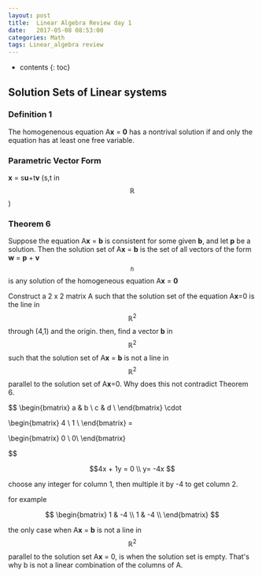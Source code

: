 ```yaml
---
layout: post
title:  Linear Algebra Review day 1
date:   2017-05-08 08:53:00
categories: Math
tags: Linear_algebra review 
---
```


* contents
{: toc}

## Solution Sets of Linear systems

### Definition 1
The homogenenous equation A**x** = **0** has a nontrival solution if and only the equation has at least one free variable. 

### Parametric Vector Form

**x** = s**u**+t**v** (s,t in $$\mathbb{R}$$)



### Theorem 6

Suppose the equation A**x** = **b** is consistent for some given **b**, and let **p** be a solution. Then the solution set of A**x** = **b** is the set of all vectors of the form **w** = **p** + **v**$$_{h}$$ is any solution of the homogeneous equation A**x** = **0**







Construct a 2 x 2 matrix A such that the solution set of the equation A**x**=0 is the line in $$\mathbb{R}^{2}$$ through (4,1) and the origin. then, find a vector **b** in  $$\mathbb{R}^{2}$$ such that the solution set of A**x** = **b** is not a line in  $$\mathbb{R}^{2}$$ parallel to the solution set of A**x**=0. Why does this not contradict Theorem 6. 

$$
\begin{bmatrix}
a & b \\
c & d \\
\end{bmatrix} \cdot 

\begin{bmatrix}
4 \\ 
1 \\ 
\end{bmatrix} = 

\begin{bmatrix}
0 \\
0\\
\end{bmatrix}

$$

$$4x + 1y = 0 \\
y= -4x $$

choose any integer for column 1, then multiple it by -4 to get column 2. 

for example 

$$
\begin{bmatrix}
1 & -4 \\
1 & -4 \\
\end{bmatrix}
$$

the only case when A**x** = **b** is not a line in $$\mathbb{R}^{2}$$ parallel to the solution set A**x** = 0, is when the solution set is empty. That's why b is not a linear combination of the columns of A. 








